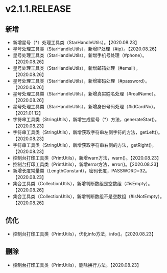 # v2.1.1.RELEASE

## 新增

- 新增星号（*）处理工具类（StarHandleUtils）。【2020.08.23】
- 星号处理工具类（StarHandleUtils），新增IP处理（#ip）。【2020.08.26】
- 星号处理工具类（StarHandleUtils），新增手机号处理（#phone）。【2020.08.26】
- 星号处理工具类（StarHandleUtils），新增邮箱处理（#email）。【2020.08.26】
- 星号处理工具类（StarHandleUtils），新增密码处理（#password）。【2020.08.26】
- 星号处理工具类（StarHandleUtils），新增真实姓名处理（#realName）。【2020.08.26】
- 星号处理工具类（StarHandleUtils），新增身份号码处理（#idCardNo）。【2021.01.12】
- 字符串工具类（StringUtils），新增生成星号（*）方法，generateStar()。【2020.08.23】
- 字符串工具类（StringUtils），新增获取字符串左侧字符的方法，getLeft()。【2020.08.23】
- 字符串工具类（StringUtils），新增获取字符串右侧的方法，getRight()。【2020.08.23】
- 控制台打印工具类（PrintUtils），新增warn方法，warn()。【2020.08.23】
- 控制台打印工具类（PrintUtils），新增error方法，error()。【2020.08.23】
- 新增长度常量类（LengthConstant），密码长度，PASSWORD=32。【2020.08.23】
- 集合工具类（CollectionUtils），新增判断数组是空数组（#isEmpty）。【2020.08.26】
- 集合工具类（CollectionUtils），新增判断数组不是空数组（#isNotEmpty）。【2020.08.26】

## 优化

- 控制台打印工具类（PrintUtils），优化info方法，info()。【2020.08.23】

## 删除

- 控制台打印工具类（PrintUtils），删除换行方法。【2020.08.23】
